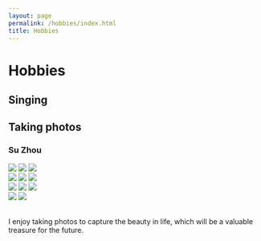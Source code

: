 ```yaml
---
layout: page
permalink: /hobbies/index.html
title: Hobbies
---
```


# Hobbies

## Singing

## Taking photos 

### Su Zhou
<div class="third">
<img src="/images/1.jpg">
<img src="/images/5.jpg">
<img src="/images/3.jpg">
</div>

<div class="third">
<img src="/images/4.jpg">
<img src="/images/7.jpg">
<img src="/images/6.jpg">
</div>

<div class="third">
<img src="/images/2.jpg">
<img src="/images/8.jpg">
<img src="/images/9.jpg">
</div>

<div class="second">
<img src="/images/10.jpg">
<img src="/images/12.jpg">
</div>

<br>I enjoy taking photos to capture the beauty in life, which will be a valuable treasure for the future.


